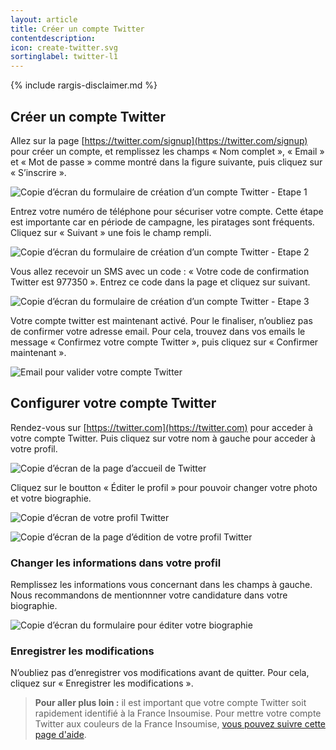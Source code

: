 ```yaml
---
layout: article
title: Créer un compte Twitter
contentdescription:
icon: create-twitter.svg
sortinglabel: twitter-l1
---
```


{% include rargis-disclaimer.md %}

## Créer un compte Twitter

Allez sur la page [https://twitter.com/signup](https://twitter.com/signup) pour créer un compte, et remplissez les champs « Nom complet », « Email » et « Mot de passe » comme montré dans la figure suivante, puis cliquez sur « S’inscrire ».

![Copie d’écran du formulaire de création d’un compte Twitter - Etape 1](/assets/images/screenshots/tw-1.png)

Entrez votre numéro de téléphone pour sécuriser votre compte. Cette étape est importante car en période de campagne, les piratages sont fréquents. Cliquez sur « Suivant » une fois le champ rempli.

![Copie d’écran du formulaire de création d’un compte Twitter - Etape 2](/assets/images/screenshots/tw-2.png)

Vous allez recevoir un SMS avec un code : « Votre code de confirmation Twitter est 977350 ». Entrez ce code dans la page et cliquez sur suivant.

![Copie d’écran du formulaire de création d’un compte Twitter - Etape 3](/assets/images/screenshots/tw-3.png)

Votre compte twitter est maintenant activé. Pour le finaliser, n’oubliez pas de confirmer votre adresse email. Pour cela, trouvez dans vos emails le message « Confirmez votre compte Twitter », puis cliquez sur « Confirmer maintenant ».

![Email pour valider votre compte Twitter](/assets/images/screenshots/tw-4.png)

## Configurer votre compte Twitter

Rendez-vous sur [https://twitter.com](https://twitter.com) pour acceder à votre compte Twitter. Puis cliquez sur votre nom à gauche pour acceder à votre profil.

![Copie d’écran de la page d’accueil de Twitter](/assets/images/screenshots/tw-5.png)

Cliquez sur le boutton « Éditer le profil » pour pouvoir changer votre photo et votre biographie.

![Copie d’écran de votre profil Twitter](/assets/images/screenshots/tw-6.png)

![Copie d’écran de la page d’édition de votre profil Twitter](/assets/images/screenshots/tw-7.png)

### Changer les informations dans votre profil

Remplissez les informations vous concernant dans les champs à gauche. Nous recommandons de mentionnner votre candidature dans votre biographie.

![Copie d’écran du formulaire pour éditer votre biographie](/assets/images/screenshots/tw-edit-bio.png)

### Enregistrer les modifications

N’oubliez pas d’enregistrer vos modifications avant de quitter. Pour cela, cliquez sur « Enregistrer les modifications ».

>**Pour aller plus loin :**
>il est important que votre compte Twitter soit rapidement identifié à la France Insoumise. Pour mettre votre compte Twitter aux couleurs de la France Insoumise, [vous pouvez suivre cette page d'aide](/reseauxsociaux/twitter-theme).
